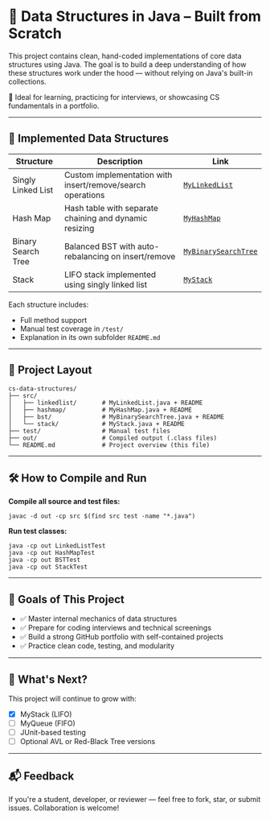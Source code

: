 # 📘 Data Structures in Java – Built from Scratch

This project contains clean, hand-coded implementations of core data structures using Java. The goal is to build a deep understanding of how these structures work under the hood — without relying on Java's built-in collections.

🧠 Ideal for learning, practicing for interviews, or showcasing CS fundamentals in a portfolio.

---

## 🧱 Implemented Data Structures

| Structure              | Description                                                      | Link                          |
|------------------------|------------------------------------------------------------------|-------------------------------|
| Singly Linked List     | Custom implementation with insert/remove/search operations       | [`MyLinkedList`](src/linkedlist) |
| Hash Map               | Hash table with separate chaining and dynamic resizing           | [`MyHashMap`](src/hashmap)       |
| Binary Search Tree     | Balanced BST with auto-rebalancing on insert/remove              | [`MyBinarySearchTree`](src/bst)  |
| Stack                  | LIFO stack implemented using singly linked list                  | [`MyStack`](src/stack)           |

Each structure includes:
- Full method support  
- Manual test coverage in `/test/`  
- Explanation in its own subfolder `README.md`

---

## 📁 Project Layout

```
cs-data-structures/
├── src/
│   ├── linkedlist/       # MyLinkedList.java + README
│   ├── hashmap/          # MyHashMap.java + README
│   ├── bst/              # MyBinarySearchTree.java + README
│   └── stack/            # MyStack.java + README
├── test/                 # Manual test files
├── out/                  # Compiled output (.class files)
└── README.md             # Project overview (this file)
```

---

## 🛠️ How to Compile and Run

**Compile all source and test files:**
```
javac -d out -cp src $(find src test -name "*.java")
```

**Run test classes:**
```
java -cp out LinkedListTest
java -cp out HashMapTest
java -cp out BSTTest
java -cp out StackTest
```

---

## 🚀 Goals of This Project

- ✅ Master internal mechanics of data structures  
- ✅ Prepare for coding interviews and technical screenings  
- ✅ Build a strong GitHub portfolio with self-contained projects  
- ✅ Practice clean code, testing, and modularity

---

## 📌 What's Next?

This project will continue to grow with:

- [x] MyStack (LIFO)
- [ ] MyQueue (FIFO)
- [ ] JUnit-based testing
- [ ] Optional AVL or Red-Black Tree versions

---

## 📬 Feedback

If you're a student, developer, or reviewer — feel free to fork, star, or submit issues. Collaboration is welcome!